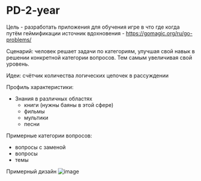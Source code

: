 # PD-2-year
Цель - разработать приложения для обучения игре в что где когда путём геймификации
источник вдохновения - https://gomagic.org/ru/go-problems/

Сценарий: человек решает задачи по категориям, улучшая свой навык в решении конкретной категории вопросов. Тем самым увеличивая свой уровень.

Идеи: счётчик количества логических цепочек в рассуждении

Профиль характеристики:
 - Знания в различных областях
    - книги   (нужны баяны в этой сфере)
    - фильмы  
    - мультики
    - песни

Примерные категории вопросов:
 - вопросы с заменой
 - вопросы
 - темы



Примерный дизайн
![image](https://github.com/NikolyaTruLaLaLa/PD-2-year/assets/146518175/6dffe77c-9a04-4b54-b2e4-16c9ee7c6484)
